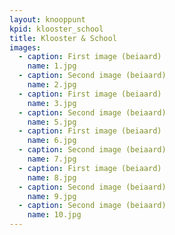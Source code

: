 ```yaml
---
layout: knooppunt
kpid: klooster_school
title: Klooster & School
images:
  - caption: First image (beiaard)
    name: 1.jpg
  - caption: Second image (beiaard)
    name: 2.jpg
  - caption: First image (beiaard)
    name: 3.jpg
  - caption: Second image (beiaard)
    name: 5.jpg
  - caption: First image (beiaard)
    name: 6.jpg
  - caption: Second image (beiaard)
    name: 7.jpg
  - caption: First image (beiaard)
    name: 8.jpg
  - caption: Second image (beiaard)
    name: 9.jpg
  - caption: Second image (beiaard)
    name: 10.jpg
---
```

